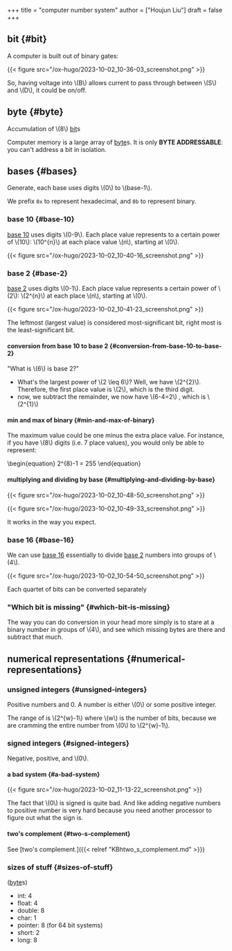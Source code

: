 +++
title = "computer number system"
author = ["Houjun Liu"]
draft = false
+++

## bit {#bit}

A computer is built out of binary gates:

{{< figure src="/ox-hugo/2023-10-02_10-36-03_screenshot.png" >}}

So, having voltage into \\(B\\) allows current to pass through between \\(S\\) and \\(D\\), it could be on/off.


## byte {#byte}

Accumulation of \\(8\\) [bit](#bit)s

Computer memory is a large array of [byte](#byte)s. It is only **BYTE ADDRESSABLE**: you can't address a bit in isolation.


## bases {#bases}

Generate, each base uses digits \\(0\\) to \\(base-1\\).

We prefix `0x` to represent hexadecimal, and `0b` to represent binary.


### base 10 {#base-10}

[base 10](#base-10) uses digits \\(0-9\\). Each place value represents to a certain power of \\(10\\): \\(10^{n}\\) at each place value \\(n\\), starting at \\(0\\).

{{< figure src="/ox-hugo/2023-10-02_10-40-16_screenshot.png" >}}


### base 2 {#base-2}

[base 2](#base-2) uses digits \\(0-1\\). Each place value represents a certain power of \\(2\\): \\(2^{n}\\) at each place \\(n\\), starting at \\(0\\).

{{< figure src="/ox-hugo/2023-10-02_10-41-23_screenshot.png" >}}

The leftmost (largest value) is considered most-significant bit, right most is the least-significant bit.


#### conversion from base 10 to base 2 {#conversion-from-base-10-to-base-2}

"What is \\(6\\) is base 2?"

-   What's the largest power of \\(2 \leq 6\\)? Well, we have \\(2^{2}\\). Therefore, the first place value is \\(2\\), which is the third digit.
-   now, we subtract the remainder, we now have \\(6-4=2\\) , which is \\(2^{1}\\)


#### min and max of binary {#min-and-max-of-binary}

The maximum value could be one minus the extra place value. For instance, if you have \\(8\\) digits (i.e. 7 place values), you would only be able to represent:

\begin{equation}
2^{8}-1 = 255
\end{equation}


#### multiplying and dividing by base {#multiplying-and-dividing-by-base}

{{< figure src="/ox-hugo/2023-10-02_10-48-50_screenshot.png" >}}

{{< figure src="/ox-hugo/2023-10-02_10-49-33_screenshot.png" >}}

It works in the way you expect.


### base 16 {#base-16}

We can use [base 16](#base-16) essentially to divide [base 2](#base-2) numbers into groups of \\(4\\).

{{< figure src="/ox-hugo/2023-10-02_10-54-50_screenshot.png" >}}

Each quartet of bits can be converted separately


### "Which bit is missing" {#which-bit-is-missing}

The way you can do conversion in your head more simply is to stare at a binary number in groups of \\(4\\), and see which missing bytes are there and subtract that much.


## numerical representations {#numerical-representations}


### unsigned integers {#unsigned-integers}

Positive numbers and 0. A number is either \\(0\\) or some positive integer.

The range of is \\(2^{w}-1\\) where \\(w\\) is the number of bits, because we are cramming the entire number from \\(0\\) to \\(2^{w}-1\\).


### signed integers {#signed-integers}

Negative, positive, and \\(0\\).


#### a bad system {#a-bad-system}

{{< figure src="/ox-hugo/2023-10-02_11-13-22_screenshot.png" >}}

The fact that \\(0\\) is signed is quite bad. And like adding negative numbers to positive number is very hard because you need another processor to figure out what the sign is.


#### two's complement {#two-s-complement}

See [two's complement.]({{< relref "KBhtwo_s_complement.md" >}})


### sizes of stuff {#sizes-of-stuff}

([byte](#byte)s)

-   int: 4
-   float: 4
-   double: 8
-   char: 1
-   pointer: 8 (for 64 bit systems)
-   short: 2
-   long: 8
